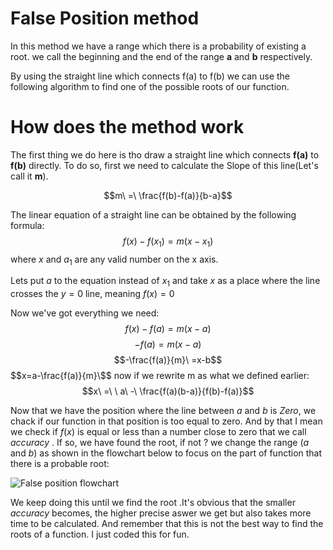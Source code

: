 
# False Position method  

In this method we have a range which there is a probability of existing a root. we call the beginning and the end of the range **a** and **b** respectively.

By using the straight line which connects f(a) to f(b) we can use the following algorithm to find one of the possible roots of our function.

# How does the method work

The first thing we do here is tho draw a straight line which connects **f(a)** to **f(b)** directly. To do so, first we need to calculate the Slope of this line(Let's call it **m**).

$$m\ =\ \frac{f(b)-f(a)}{b-a}$$

The linear equation of a straight line can be obtained by the following formula:
$$f(x)-f(x_1)=m(x-x_1)$$
where $x$ and $a_1$ are any valid number on the x axis.

Lets put $a$ to the equation instead of $x_1$ and take $x$ as a place where the line crosses the $y=0$ line, meaning $f(x)=0$

Now we've got everything we need:
$$f(x)-f(a)=m(x-a)$$
$$-f(a)=m(x-a)$$
$$-\frac{f(a)}{m}\ =x-b$$
$$x=a-\frac{f(a)}{m}\$$
now if we rewrite m as what we defined earlier:
$$x\ =\ \ a\ -\ \frac{f(a)(b-a)}{f(b)-f(a)}$$

Now that we have the position where the line between $a$ and $b$ is $Zero$, we chack if our function in that position is too equal to zero. And by that I mean we check if $f(x)$ is equal or less than a number close to zero that we call $accuracy$
. If so, we have found the root, if not ? we change the range ($a$ and $b$) as shown in the flowchart below to focus on the part of function that there is  a probable root:

![False position flowchart](https://github.com/Karen-Najafzadeh/Numerical-Calculations/assets/106056574/fc284d91-2ef1-45da-a3a7-3e552c64d7f0)

We keep doing this until we find the root 
.It's obvious that the smaller $accuracy$ becomes, the higher precise aswer we get but also takes more time to be calculated. And remember that this is not the best way to find the roots of a function. I just coded this for fun.
